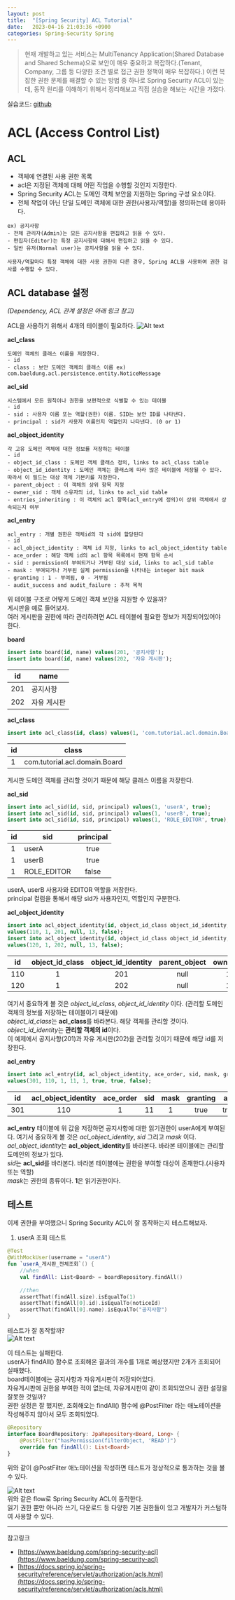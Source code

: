 ```yaml
---
layout: post
title:  "[Spring Security] ACL Tutorial"
date:   2023-04-16 21:03:36 +0900
categories: Spring-Security Spring
---
```


>현재 개발하고 있는 서비스는 MultiTenancy Application(Shared Database and Shared Schema)으로 보안이 매우 중요하고 복잡하다.(Tenant, Company, 그룹 등 다양한 조건 별로 접근 권한 정책이 매우 복잡하다.) 이런 복잡한 권한 문제를 해결할 수 있는 방법 중 하나로 Spring Security ACL이 있는데, 동작 원리를 이해하기 위해서 정리해보고 직접 실습을 해보는 시간을 가졌다.

실습코드: [github](https://github.com/doongjun/spring-security-acl-tutorial)

# **ACL (Access Control List)**
## **ACL**
- 객체에 연결된 사용 권한 목록
- acl은 지정된 객체에 대해 어떤 작업을 수행할 것인지 지정한다.
- Spring Security ACL는 도메인 객체 보안을 지원하는 Spring 구성 요소이다.
- 전체 작업이 아닌 단일 도메인 객체에 대한 권한(사용자/역할)을 정의하는데 용이하다.

```
ex) 공지사항
- 전체 관리자(Admin)는 모든 공지사항을 편집하고 읽을 수 있다.
- 편집자(Editor)는 특정 공지사항에 대해서 편집하고 읽을 수 있다.
- 일반 유저(Normal user)는 공지사항을 읽을 수 있다.
 
사용자/역할마다 특정 객체에 대한 사용 권한이 다른 경우, Spring ACL을 사용하여 권한 검사를 수행할 수 있다.
```

## **ACL database 설정**
*(Dependency, ACL 관계 설정은 아래 링크 참고)*

ACL을 사용하기 위해서 4개의 테이블이 필요하다.
![Alt text](../../../../assets/post_images/post_image_2.png)  

**acl_class**
```
도메인 객체의 클래스 이름을 저장한다.
- id
- class : 보안 도메인 객체의 클래스 이름 ex) com.baeldung.acl.persistence.entity.NoticeMessage
```

**acl_sid**
```
시스템에서 모든 원칙이나 권한을 보편적으로 식별할 수 있는 테이블
- id
- sid : 사용자 이름 또는 역할(권한) 이름. SID는 보안 ID를 나타낸다.
- principal : sid가 사용자 이름인지 역할인지 나타낸다. (0 or 1)
```

**acl_object_identity**
```
각 고유 도메인 객체에 대한 정보를 저장하는 테이블
- id
- object_id_class : 도메인 객체 클래스 정의, links to acl_class table
- object_id_identity : 도메인 객체는 클래스에 따라 많은 테이블에 저장될 수 있다. 따라서 이 필드는 대상 객체 기본키를 저장한다.
- parent_object : 이 객체의 상위 항목 지정
- owner_sid : 객체 소유자의 id, links to acl_sid table
- entries_inheriting : 이 객체의 acl 항목(acl_entry에 정의)이 상위 객체에서 상속되는지 여부
```

**acl_entry**
```
acl_entry : 개별 권한은 객체id의 각 sid에 할당된다
- id
- acl_object_identity : 객체 id 지정, links to acl_object_identity table
- ace_order : 해당 객체 id의 acl 항목 목록에서 현재 항목 순서
- sid : permission이 부여되거나 거부된 대상 sid, links to acl_sid table
- mask : 부여되거나 거부된 실제 permission을 나타내는 integer bit mask
- granting : 1 - 부여됨, 0 - 거부됨
- audit_success and audit_failure : 추적 목적
```

위 테이블 구조로 어떻게 도메인 객체 보안을 지원할 수 있을까?  
게시판을 예로 들어보자.  
여러 게시판을 권한에 따라 관리하려면 ACL 테이블에 필요한 정보가 저장되어있어야 한다.

**board**
```sql
insert into board(id, name) values(201, '공지사항');
insert into board(id, name) values(202, '자유 게시판');
```

|id|name|
|---|---|
|201|공지사항|
|202|자유 게시판|
   
**acl_class**
```sql
insert into acl_class(id, class) values(1, 'com.tutorial.acl.domain.Board');
```
  
|id|class|
|---|---|
|1|com.tutorial.acl.domain.Board|
  
게시판 도메인 객체를 관리할 것이기 때문에 해당 클래스 이름을 저장한다.  

**acl_sid**
```sql
insert into acl_sid(id, sid, principal) values(1, 'userA', true);
insert into acl_sid(id, sid, principal) values(1, 'userB', true);
insert into acl_sid(id, sid, principal) values(1, 'ROLE_EDITOR', true);
```

|id|sid|principal|
|---|---|:---:|
|1|userA|true|
|1|userB|true|
|1|ROLE_EDITOR|false|

userA, userB 사용자와 EDITOR 역할을 저장한다.  
principal 컬럼을 통해서 해당 sid가 사용자인지, 역할인지 구분한다.

**acl_object_identity**
```sql
insert into acl_object_identity(id,	object_id_class	object_id_identity, parent_object, owner_sid, entires_inheriting) 
values(110, 1, 201, null, 13, false);
insert into acl_object_identity(id,	object_id_class	object_id_identity, parent_object, owner_sid, entires_inheriting) 
values(120, 1, 202, null, 13, false);
```

|id|object_id_class|object_id_identity|parent_object|owner_sid|entires_inheriting|
|---|:---:|:---:|:---:|:---:|:---:|
|110|1|201|null|13|false|
|120|1|202|null|13|false|

여기서 중요하게 볼 것은 *object_id_class*, *object_id_identity* 이다. (관리할 도메인 객체의 정보를 저장하는 테이블이기 때문에)  
*object_id_class*는 **acl_class**를 바라본다. 해당 객체를 관리할 것이다.   
*object_id_identity*는 **관리할 객체의 id**이다.  
이 예제에서 공지사항(201)과 자유 게시판(202)을 관리할 것이기 때문에 해당 id를 저장한다.

**acl_entry**
```sql
insert into acl_entry(id, acl_object_identity, ace_order, sid, mask, granting, audit_success, audit_failure) 
values(301, 110, 1, 11, 1, true, true, false);
```

|id|acl_object_identity|ace_order|sid|mask|granting|a_s|a_f|
|---|:---:|:---:|:---:|:---:|:---:|:---:|:---:|
|301|110|1|11|1|true|true|false|

**acl_entry** 테이블에 위 값을 저장하면 공지사항에 대한 읽기권한이 userA에게 부여된다.
여기서 중요하게 볼 것은 *acl_object_identity*, *sid* 그리고 *mask* 이다.  
*acl_object_identity*는 **acl_object_identity**를 바라본다. 바라본 테이블에는 관리할 도메인의 정보가 있다.  
*sid*는 **acl_sid**를 바라본다. 바라본 테이블에는 권한을 부여할 대상이 존재한다.(사용자 또는 역할)  
*mask*는 권한의 종류이다. **1**은 읽기권한이다.

## **테스트**
이제 권한을 부여했으니 Spring Security ACL이 잘 동작하는지 테스트해보자.
1. userA 조회 테스트
```kotlin
@Test
@WithMockUser(username = "userA")
fun `userA_게시판_전체조회`() {
	//when
	val findAll: List<Board> = boardRepository.findAll()
    
	//then
	assertThat(findAll.size).isEqualTo(1)
	assertThat(findAll[0].id).isEqualTo(noticeId)
	assertThat(findAll[0].name).isEqualTo("공지사항")
}
```
테스트가 잘 동작할까?  
![Alt text](../../../../assets/post_images/post_image_3.png)  

이 테스트는 실패한다.  
userA가 findAll() 함수로 조회해온 결과의 개수를 1개로 예상했지만 2개가 조회되어 실패했다.  
board테이블에는 공지사항과 자유게시판이 저장되어있다.  
자유게시판에 권한을 부여한 적이 없는데, 자유게시판이 같이 조회되었으니 권한 설정을 잘못한 것일까?  
권한 설정은 잘 했지만, 조회해오는 findAll() 함수에 @PostFilter 라는 애노테이션을 작성해주지 않아서 모두 조회되었다.

```kotlin
@Repository
interface BoardRepository: JpaRepository<Board, Long> {
    @PostFilter("hasPermission(filterObject, 'READ')")
    override fun findAll(): List<Board>
}
```
위와 같이 @PostFilter 애노테이션을 작성하면 테스트가 정상적으로 통과하는 것을 볼 수 있다.

![Alt text](../../../../assets/post_images/post_image_4.png)  
위와 같은 flow로 Spring Security ACL이 동작한다.  
읽기 권한 뿐만 아니라 쓰기, 다운로드 등 다양한 기본 권한들이 있고 개발자가 커스텀하여 사용할 수 있다.

- - -

참고링크
- [https://www.baeldung.com/spring-security-acl](https://www.baeldung.com/spring-security-acl)
- [https://docs.spring.io/spring-security/reference/servlet/authorization/acls.html](https://docs.spring.io/spring-security/reference/servlet/authorization/acls.html)
